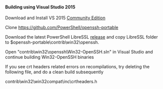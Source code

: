 #### Building using Visual Studio 2015

Download and Install VS 2015 [Community Edition](https://www.visualstudio.com/en-us/products/visual-studio-community-vs.aspx)  

Clone https://github.com/PowerShell/openssh-portable

Download the latest PowerShell LibreSSL [release](https://github.com/PowerShell/LibreSSL/releases/tag/V2.6.4.1) and copy LibreSSL folder to $openssh-portable\contrib\win32\openssh.

Open "contrib\win32\openssh\Win32-OpenSSH.sln" in Visual Studio and continue building Win32-OpenSSH binaries

If you see crt headers related errors on recompilations, try deleting the following file, and do a clean build subsequently

contrib\win32\win32compat\inc\crtheaders.h
